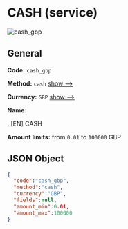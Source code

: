 
# CASH (service) 
![cash_gbp](https://static.openfintech.io/payout_methods/cash_gbp/logo.svg?w=400&c=v0.59.26#w24)  

## General 
 
**Code:** `cash_gbp` 
 
**Method:** `cash` [show -->](/payout-methods/cash/) 
 
**Currency:** `GBP` [show -->](/currencies/GBP/) 
 
**Name:** 
 
:	[EN] CASH 
 
**Amount limits:** from `0.01` to `100000` GBP 

## JSON Object 

```json
{
  "code":"cash_gbp",
  "method":"cash",
  "currency":"GBP",
  "fields":null,
  "amount_min":0.01,
  "amount_max":100000
}
```  

